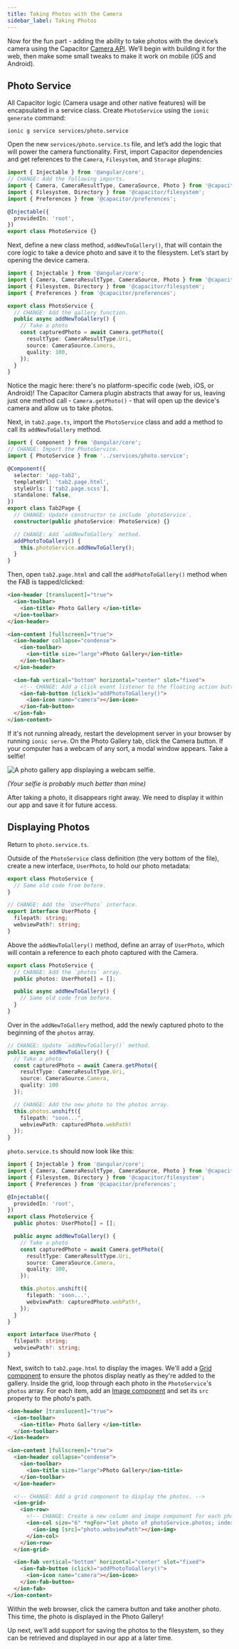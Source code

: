 ```yaml
---
title: Taking Photos with the Camera
sidebar_label: Taking Photos
---
```


<head>
  <title>Take Photos with Camera API for iOS, Android & Web with Angular | Ionic Capacitor Camera</title>
  <meta
    name="description"
    content="Add the ability to take photos with your device's camera using the Ionic Capacitor Camera API for mobile iOS, Android, and the web. Learn how here."
  />
</head>

Now for the fun part - adding the ability to take photos with the device’s camera using the Capacitor [Camera API](../../native/camera.md). We’ll begin with building it for the web, then make some small tweaks to make it work on mobile (iOS and Android).

## Photo Service

All Capacitor logic (Camera usage and other native features) will be encapsulated in a service class. Create `PhotoService` using the `ionic generate` command:

```shell
ionic g service services/photo.service
```

Open the new `services/photo.service.ts` file, and let’s add the logic that will power the camera functionality. First, import Capacitor dependencies and get references to the `Camera`, `Filesystem`, and `Storage` plugins:

```ts
import { Injectable } from '@angular/core';
// CHANGE: Add the following imports.
import { Camera, CameraResultType, CameraSource, Photo } from '@capacitor/camera';
import { Filesystem, Directory } from '@capacitor/filesystem';
import { Preferences } from '@capacitor/preferences';

@Injectable({
  providedIn: 'root',
})
export class PhotoService {}
```

Next, define a new class method, `addNewToGallery()`, that will contain the core logic to take a device photo and save it to the filesystem. Let’s start by opening the device camera.

```ts
import { Injectable } from '@angular/core';
import { Camera, CameraResultType, CameraSource, Photo } from '@capacitor/camera';
import { Filesystem, Directory } from '@capacitor/filesystem';
import { Preferences } from '@capacitor/preferences';

export class PhotoService {
  // CHANGE: Add the gallery function.
  public async addNewToGallery() {
    // Take a photo
    const capturedPhoto = await Camera.getPhoto({
      resultType: CameraResultType.Uri,
      source: CameraSource.Camera,
      quality: 100,
    });
  }
}
```

Notice the magic here: there's no platform-specific code (web, iOS, or Android)! The Capacitor Camera plugin abstracts that away for us, leaving just one method call - `Camera.getPhoto()` - that will open up the device's camera and allow us to take photos.

Next, in `tab2.page.ts`, import the `PhotoService` class and add a method to call its `addNewToGallery` method.

```ts
import { Component } from '@angular/core';
// CHANGE: Import the PhotoService.
import { PhotoService } from '../services/photo.service';

@Component({
  selector: 'app-tab2',
  templateUrl: 'tab2.page.html',
  styleUrls: ['tab2.page.scss'],
  standalone: false,
})
export class Tab2Page {
  // CHANGE: Update constructor to include `photoService`.
  constructor(public photoService: PhotoService) {}

  // CHANGE: Add `addNewToGallery` method.
  addPhotoToGallery() {
    this.photoService.addNewToGallery();
  }
}
```

Then, open `tab2.page.html` and call the `addPhotoToGallery()` method when the FAB is tapped/clicked:

```html
<ion-header [translucent]="true">
  <ion-toolbar>
    <ion-title> Photo Gallery </ion-title>
  </ion-toolbar>
</ion-header>

<ion-content [fullscreen]="true">
  <ion-header collapse="condense">
    <ion-toolbar>
      <ion-title size="large">Photo Gallery</ion-title>
    </ion-toolbar>
  </ion-header>

  <ion-fab vertical="bottom" horizontal="center" slot="fixed">
    <!-- CHANGE: Add a click event listener to the floating action button. -->
    <ion-fab-button (click)="addPhotoToGallery()">
      <ion-icon name="camera"></ion-icon>
    </ion-fab-button>
  </ion-fab>
</ion-content>
```

If it's not running already, restart the development server in your browser by running `ionic serve`. On the Photo Gallery tab, click the Camera button. If your computer has a webcam of any sort, a modal window appears. Take a selfie!

![A photo gallery app displaying a webcam selfie.](/img/guides/first-app-cap-ng/camera-web.png 'Webcam Selfie in Photo Gallery')

_(Your selfie is probably much better than mine)_

After taking a photo, it disappears right away. We need to display it within our app and save it for future access.

## Displaying Photos

Return to `photo.service.ts`.

Outside of the `PhotoService` class definition (the very bottom of the file), create a new interface, `UserPhoto`, to hold our photo metadata:

```ts
export class PhotoService {
  // Same old code from before.
}

// CHANGE: Add the `UserPhoto` interface.
export interface UserPhoto {
  filepath: string;
  webviewPath?: string;
}
```

Above the `addNewToGallery()` method, define an array of `UserPhoto`, which will contain a reference to each photo captured with the Camera.

```ts
export class PhotoService {
  // CHANGE: Add the `photos` array.
  public photos: UserPhoto[] = [];

  public async addNewToGallery() {
    // Same old code from before.
  }
}
```

Over in the `addNewToGallery` method, add the newly captured photo to the beginning of the `photos` array.

```ts
// CHANGE: Update `addNewToGallery()` method.
public async addNewToGallery() {
  // Take a photo
  const capturedPhoto = await Camera.getPhoto({
    resultType: CameraResultType.Uri,
    source: CameraSource.Camera,
    quality: 100
  });

  // CHANGE: Add the new photo to the photos array.
  this.photos.unshift({
    filepath: "soon...",
    webviewPath: capturedPhoto.webPath!
  });
}
```

`photo.service.ts` should now look like this:

```ts
import { Injectable } from '@angular/core';
import { Camera, CameraResultType, CameraSource, Photo } from '@capacitor/camera';
import { Filesystem, Directory } from '@capacitor/filesystem';
import { Preferences } from '@capacitor/preferences';

@Injectable({
  providedIn: 'root',
})
export class PhotoService {
  public photos: UserPhoto[] = [];

  public async addNewToGallery() {
    // Take a photo
    const capturedPhoto = await Camera.getPhoto({
      resultType: CameraResultType.Uri,
      source: CameraSource.Camera,
      quality: 100,
    });

    this.photos.unshift({
      filepath: 'soon...',
      webviewPath: capturedPhoto.webPath!,
    });
  }
}

export interface UserPhoto {
  filepath: string;
  webviewPath?: string;
}
```

Next, switch to `tab2.page.html` to display the images. We'll add a [Grid component](../../api/grid.md) to ensure the photos display neatly as they're added to the gallery. Inside the grid, loop through each photo in the `PhotoService`'s `photos` array. For each item, add an [Image component](../../api/img.md) and set its `src` property to the photo's path.

```html
<ion-header [translucent]="true">
  <ion-toolbar>
    <ion-title> Photo Gallery </ion-title>
  </ion-toolbar>
</ion-header>

<ion-content [fullscreen]="true">
  <ion-header collapse="condense">
    <ion-toolbar>
      <ion-title size="large">Photo Gallery</ion-title>
    </ion-toolbar>
  </ion-header>

  <!-- CHANGE: Add a grid component to display the photos. -->
  <ion-grid>
    <ion-row>
      <!-- CHANGE: Create a new column and image component for each photo. -->
      <ion-col size="6" *ngFor="let photo of photoService.photos; index as position">
        <ion-img [src]="photo.webviewPath"></ion-img>
      </ion-col>
    </ion-row>
  </ion-grid>

  <ion-fab vertical="bottom" horizontal="center" slot="fixed">
    <ion-fab-button (click)="addPhotoToGallery()">
      <ion-icon name="camera"></ion-icon>
    </ion-fab-button>
  </ion-fab>
</ion-content>
```

Within the web browser, click the camera button and take another photo. This time, the photo is displayed in the Photo Gallery!

Up next, we’ll add support for saving the photos to the filesystem, so they can be retrieved and displayed in our app at a later time.

